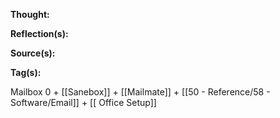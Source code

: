 **Thought:**

**Reflection(s):**

**Source(s):**

**Tag(s):** 

Mailbox 0 + [[Sanebox]] + [[Mailmate]] + [[50 - Reference/58 - Software/Email]] + [[ Office Setup]]
